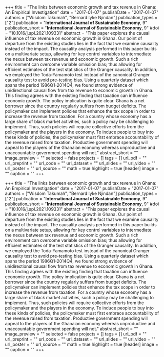 
+++
title = "The links between economic growth and tax revenue in Ghana: An Empirical Investigation"
date = "2017-01-07"
publishDate = "2017-01-07"
authors = ["Wisdom Takumah", "Bernard Iyke Njindan"]
publication_types = ["2"]
publication = "**International Journal of Sustainable Economy**, 9"
publication_short = "**International Journal of Sustainable Economy**, 9"
#doi = "10.1016/j.spl.2021.109331"
abstract = "This paper explores the causal influence of tax revenue on economic growth in Ghana. Our point of departure from the existing studies lies in the fact that we examine causality instead of the impact. The causality analysis performed in this paper builds on a multivariate setup, allowing for key control variables to intermediate the nexus between tax revenue and economic growth. Such a rich environment can overcome variable omission bias; thus allowing for efficient estimates of the test statistics of the Granger causality. In addition, we employed the Toda-Yamamoto test instead of the canonical Granger causality test to avoid pre-testing bias. Using a quarterly dataset which spans the period 1986Q1-2014Q4, we found strong evidence of unidirectional causal flow from tax revenue to economic growth in Ghana. This finding agrees with the existing finding that taxation can influence economic growth. The policy implication is quite clear. Ghana is a net borrower since the country regularly suffers from budget deficits. The policymaker can implement policies that enhance the tax scope in order to increase the revenue from taxation. For a country whose economy has a large share of black market activities, such a policy may be challenging to implement. Thus, such policies will require collective efforts from the policymaker and the players in the economy. To induce people to buy into these kinds of policies, the policymaker must first embrace accountability of the revenue raised from taxation. Productive government spending will appeal to the players of the Ghanaian economy whereas unproductive and unaccountable government spending will not."
abstract_short = ""
image_preview = ""
selected = false
projects = []
tags = []
url_pdf = ""
url_preprint = ""
url_code = ""
url_dataset = ""
url_slides = ""
url_video = ""
url_poster = ""
url_source = ""
math = true
highlight = true
[header]
image = ""
caption = ""
+++

+++
title = "The links between economic growth and tax revenue in Ghana: An Empirical Investigation"
date = "2017-01-07"
publishDate = "2017-01-07"
authors = ["Wisdom Takumah", "Bernard Iyke Njindan"]
publication_types = ["2"]
publication = "**International Journal of Sustainable Economy**, 9"
publication_short = "**International Journal of Sustainable Economy**, 9"
#doi = "10.1016/j.spl.2021.109331"
abstract = "This paper explores the causal influence of tax revenue on economic growth in Ghana. Our point of departure from the existing studies lies in the fact that we examine causality instead of the impact. The causality analysis performed in this paper builds on a multivariate setup, allowing for key control variables to intermediate the nexus between tax revenue and economic growth. Such a rich environment can overcome variable omission bias; thus allowing for efficient estimates of the test statistics of the Granger causality. In addition, we employed the Toda-Yamamoto test instead of the canonical Granger causality test to avoid pre-testing bias. Using a quarterly dataset which spans the period 1986Q1-2014Q4, we found strong evidence of unidirectional causal flow from tax revenue to economic growth in Ghana. This finding agrees with the existing finding that taxation can influence economic growth. The policy implication is quite clear. Ghana is a net borrower since the country regularly suffers from budget deficits. The policymaker can implement policies that enhance the tax scope in order to increase the revenue from taxation. For a country whose economy has a large share of black market activities, such a policy may be challenging to implement. Thus, such policies will require collective efforts from the policymaker and the players in the economy. To induce people to buy into these kinds of policies, the policymaker must first embrace accountability of the revenue raised from taxation. Productive government spending will appeal to the players of the Ghanaian economy whereas unproductive and unaccountable government spending will not."
abstract_short = ""
image_preview = ""
selected = false
projects = []
tags = []
url_pdf = ""
url_preprint = ""
url_code = ""
url_dataset = ""
url_slides = ""
url_video = ""
url_poster = ""
url_source = ""
math = true
highlight = true
[header]
image = ""
caption = ""
+++
